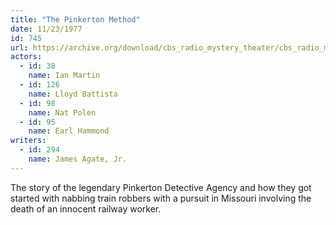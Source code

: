 ```yaml
---
title: "The Pinkerton Method"
date: 11/23/1977
id: 745
url: https://archive.org/download/cbs_radio_mystery_theater/cbs_radio_mystery_theater-0701-0750.zip/cbs_radio_mystery_theater-0701-0750%2Fcbsrmt_0745_the_pinkerton_method.mp3
actors:  
  - id: 38
    name: Ian Martin  
  - id: 126
    name: Lloyd Battista  
  - id: 98
    name: Nat Polen  
  - id: 95
    name: Earl Hammond
writers:  
  - id: 294
    name: James Agate, Jr.
---
```

The story of the legendary Pinkerton Detective Agency and how they got started with nabbing train robbers with a pursuit in Missouri involving the death of an innocent railway worker.
